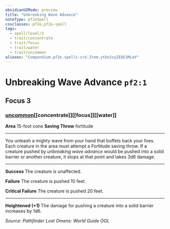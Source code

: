 ```yaml
---
obsidianUIMode: preview
title: "Unbreaking Wave Advance"
noteType: pf2eSpell
cssclasses: pf2e,pf2e-spell
tags:
  - spell/level/3
  - trait/concentrate
  - trait/focus
  - trait/water
  - trait/uncommon
aliases: "Compendium.pf2e.spells-srd.Item.ytboJsyZEbE1MLeV" 
---
```

# Unbreaking Wave Advance  `pf2:1`  
## Focus 3
### [uncommon](uncommon "Uncommon Rarity Trait")[[concentrate]][[focus]][[water]]

**Area** 15-foot cone
**Saving Throw**  fortitude
* * * 
You unleash a mighty wave from your hand that buffets back your foes. Each creature in the area must attempt a Fortitude saving throw. If a creature pushed by _unbreaking wave advance_ would be pushed into a solid barrier or another creature, it stops at that point and takes 3d6 damage.

* * *

**Success** The creature is unaffected.

**Failure** The creature is pushed 10 feet.

**Critical Failure** The creature is pushed 20 feet.

* * *

**Heightened (+1)** The damage for pushing a creature into a solid barrier increases by 1d6.

*Source: Pathfinder Lost Omens: World Guide*
*OGL*